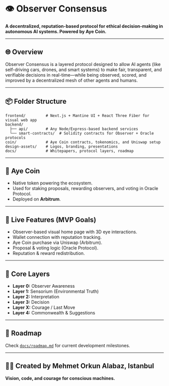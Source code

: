 # 👁️ Observer Consensus

**A decentralized, reputation-based protocol for ethical decision-making in autonomous AI systems. Powered by Aye Coin.**

---

## 🌐 Overview

Observer Consensus is a layered protocol designed to allow AI agents (like self-driving cars, drones, and smart systems) to make fair, transparent, and verifiable decisions in real-time—while being observed, scored, and improved by a decentralized mesh of other agents and humans.

---

## 📦 Folder Structure

```
frontend/         # Next.js + Mantine UI + React Three Fiber for visual web app
backend/
  ├── api/        # Any Node/Express-based backend services
  └── smart-contracts/  # Solidity contracts for Observer + Oracle protocols
coin/             # Aye Coin contracts, tokenomics, and Uniswap setup
design-assets/    # Logos, branding, presentations
docs/             # Whitepapers, protocol layers, roadmap
```

---

## 🪩 Aye Coin

-  Native token powering the ecosystem.
-  Used for staking proposals, rewarding observers, and voting in Oracle Protocol.
-  Deployed on **Arbitrum**.

---

## 🚀 Live Features (MVP Goals)

-  Observer-based visual home page with 3D eye interactions.
-  Wallet connection with reputation tracking.
-  Aye Coin purchase via Uniswap (Arbitrum).
-  Proposal & voting logic (Oracle Protocol).
-  Reputation & reward redistribution.

---

## 🧠 Core Layers

-  **Layer 0:** Observer Awareness
-  **Layer 1:** Sensorium (Environmental Truth)
-  **Layer 2:** Interpretation
-  **Layer 3:** Decision
-  **Layer X:** Courage / Last Move
-  **Layer 4:** Commonwealth & Suggestions

---

## 📅 Roadmap

Check [`docs/roadmap.md`](docs/roadmap.md) for current development milestones.

---

## 🧙‍♂️ Created by Mehmet Orkun Alabaz, Istanbul

**Vision, code, and courage for conscious machines.**

